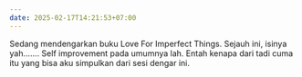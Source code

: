 ```yaml
---
date: 2025-02-17T14:21:53+07:00
---
```

Sedang mendengarkan buku Love For Imperfect Things. Sejauh ini, isinya yah....... Self improvement pada umumnya lah. Entah kenapa dari tadi cuma itu yang bisa aku simpulkan dari sesi dengar ini. 